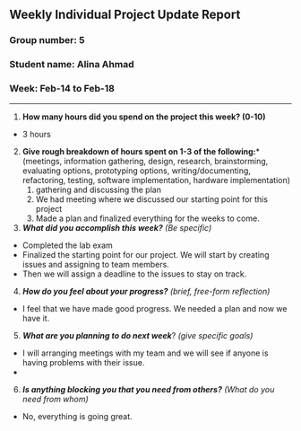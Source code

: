 ## Weekly Individual Project Update Report
### Group number: 5
### Student name: Alina Ahmad
### Week: Feb-14 to Feb-18
___
1. **How many hours did you spend on the project this week? (0-10)**
- 3 hours

2. **Give rough breakdown of hours spent on 1-3 of the following:***
   (meetings, information gathering, design, research, brainstorming, evaluating options, prototyping options, writing/documenting, refactoring, testing, software implementation, hardware implementation)
   1. gathering and discussing the plan
   2. We had meeting where we discussed our starting point for this project
   3. Made a plan and finalized everything for the weeks to come.
3. ***What did you accomplish this week?*** _(Be specific)_
  - Completed the lab exam 
  - Finalized the starting point for our project. We will start by creating issues and assigning to team members. 
  - Then we will assign a deadline to the issues to stay on track.
4. ***How do you feel about your progress?*** _(brief, free-form reflection)_
  - I feel that we have made good progress. We needed a plan and now we have it.
5. ***What are you planning to do next week***? _(give specific goals)_
  - I will arranging meetings with my team and we will see if anyone is having problems with their issue. 
  - 
6. ***Is anything blocking you that you need from others?*** _(What do you need from whom)_
  - No, everything is going great.
